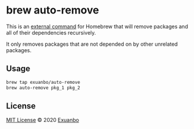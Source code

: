 # brew auto-remove

This is an [external command](https://github.com/mxcl/homebrew/wiki/External-Commands) for Homebrew that will remove packages and all of their dependencies recursively.

It only removes packages that are not depended on by other unrelated packages.

## Usage

```sh
brew tap exuanbo/auto-remove
brew auto-remove pkg_1 pkg_2
```

## License

[MIT License](https://github.com/exuanbo/homebrew-auto-remove/blob/main/LICENSE) © 2020 [Exuanbo](https://github.com/exuanbo)
